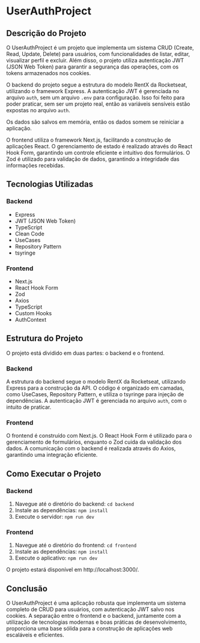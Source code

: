# UserAuthProject

## Descrição do Projeto

O UserAuthProject é um projeto que implementa um sistema CRUD (Create, Read, Update, Delete) para usuários, com funcionalidades de listar, editar, visualizar perfil e excluir. Além disso, o projeto utiliza autenticação JWT (JSON Web Token) para garantir a segurança das operações, com os tokens armazenados nos cookies.

O backend do projeto segue a estrutura do modelo RentX da Rocketseat, utilizando o framework Express. A autenticação JWT é gerenciada no arquivo `auth`, sem um arquivo `.env` para configuração. Isso foi feito para poder praticar, sem ser um projeto real, então as variáveis sensíveis estão expostas no arquivo `auth`.

Os dados são salvos em memória, então os dados somem se reiniciar a aplicação.

O frontend utiliza o framework Next.js, facilitando a construção de aplicações React. O gerenciamento de estado é realizado através do React Hook Form, garantindo um controle eficiente e intuitivo dos formulários. O Zod é utilizado para validação de dados, garantindo a integridade das informações recebidas.

## Tecnologias Utilizadas

### Backend

- Express
- JWT (JSON Web Token)
- TypeScript
- Clean Code
- UseCases
- Repository Pattern
- tsyringe

### Frontend

- Next.js
- React Hook Form
- Zod
- Axios
- TypeScript
- Custom Hooks
- AuthContext

## Estrutura do Projeto

O projeto está dividido em duas partes: o backend e o frontend.

### Backend

A estrutura do backend segue o modelo RentX da Rocketseat, utilizando Express para a construção da API. O código é organizado em camadas, como UseCases, Repository Pattern, e utiliza o tsyringe para injeção de dependências. A autenticação JWT é gerenciada no arquivo `auth`, com o intuito de praticar.

### Frontend

O frontend é construído com Next.js. O React Hook Form é utilizado para o gerenciamento de formulários, enquanto o Zod cuida da validação dos dados. A comunicação com o backend é realizada através do Axios, garantindo uma integração eficiente.

## Como Executar o Projeto

### Backend

1. Navegue até o diretório do backend: `cd backend`
2. Instale as dependências: `npm install`
3. Execute o servidor: `npm run dev`

### Frontend

1. Navegue até o diretório do frontend: `cd frontend`
2. Instale as dependências: `npm install`
3. Execute o aplicativo: `npm run dev`

O projeto estará disponível em http://localhost:3000/.

## Conclusão

O UserAuthProject é uma aplicação robusta que implementa um sistema completo de CRUD para usuários, com autenticação JWT salvo nos cookies. A separação entre o frontend e o backend, juntamente com a utilização de tecnologias modernas e boas práticas de desenvolvimento, proporciona uma base sólida para a construção de aplicações web escaláveis e eficientes.
